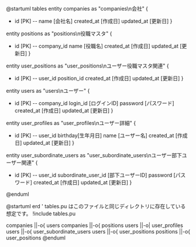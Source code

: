 @startuml tables
entity companies as "companies\n会社" {
  + id [PK]
  --
  name [会社名]
  created_at [作成日]
  updated_at [更新日]
}

entity positions as "positions\n役職マスタ" {
  + id [PK]
  --
  company_id
  name [役職名]
  created_at [作成日]
  updated_at [更新日]
}

entity user_positions as "user_positions\nユーザー役職マスタ関連" {
  + id [PK]
  --
  user_id
  position_id
  created_at [作成日]
  updated_at [更新日]
}

entity users as "users\nユーザー" {
  + id [PK]
  --
  company_id
  login_id [ログインID]
  password [パスワード]
  created_at [作成日]
  updated_at [更新日]
}

entity user_profiles as "user_profiles\nユーザー詳細" {
  + id [PK]
  --
  user_id
  birthday[生年月日]
  name [ユーザー名]
  created_at [作成日]
  updated_at [更新日]
}

entity user_subordinate_users as "user_subordinate_users\nユーザー部下ユーザー関連" {
  + id [PK]
  --
  user_id
  subordinate_user_id [部下ユーザーID]
  password [パスワード]
  created_at [作成日]
  updated_at [更新日]
}

@enduml

@startuml erd
' tables.pu はこのファイルと同じディレクトリに存在している想定です。
!include tables.pu

companies ||-o{ users
companies ||-o{ positions
users ||-o| user_profiles
users ||-o{ user_subordinate_users
users ||-o{ user_positions
positions ||-o{ user_positions
@enduml
